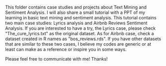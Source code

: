 This folder contains case studies and projects about Text Mining and Sentiment Analysis. 
I will also share a small tutorial with a PPT of my learning in basic text mining and sentiment analysis.
This tutorial contains two main case studies: Lyrics analysis and Airbnb Reviews Sentiment Analysis.
If you are interested to have a try, the Lyrics case, please check "The_cure_lyrics.txt" as the original dataset. As for
Airbnb case, check a dataset created in R names as "bos_reviews.rds". If you have other datasets that are similar to these two
cases, I believe my codes are generic or at least can make as a reference or inspire you in some ways.

Please feel free to communicate with me! Thanks!
